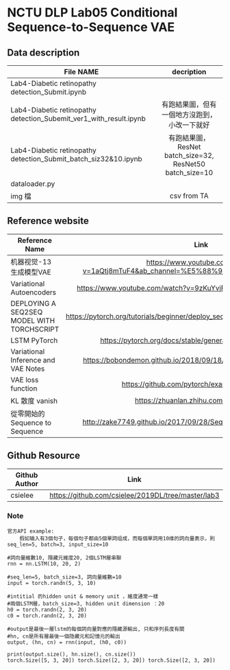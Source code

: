 # NCTU DLP Lab05 Conditional Sequence-to-Sequence VAE

## Data description

| File NAME                                              | decription                  |
| -------------------------------------------------------|:---------------------------:|
| Lab4-Diabetic retinopathy detection_Submit.ipynb |          |
| Lab4-Diabetic retinopathy detection_Subemit_ver1_with_result.ipynb | 有跑結果圖，但有一個地方沒跑到，小改一下就好         |
| Lab4-Diabetic retinopathy detection_Submit_batch_siz32&10.ipynb | 有跑結果圖，ResNet batch_size=32, ResNet50 batch_size=10         |
| dataloader.py                                          |                             |
| img 檔                                                 |csv from TA                  |


## Reference website
|  Reference Name                                  | Link             |
| -------------------------------------------------|:-------------------------------------------------------------------------------------:|
|   机器视觉-13 生成模型VAE                        | https://www.youtube.com/watch?v=1aQtj8mTuF4&ab_channel=%E5%88%98%E5%85%88%E7%94%9F    |
|   Variational Autoencoders                       | https://www.youtube.com/watch?v=9zKuYvjFFS8&ab_channel=ArxivInsights                  |
|   DEPLOYING A SEQ2SEQ MODEL WITH TORCHSCRIPT     | https://pytorch.org/tutorials/beginner/deploy_seq2seq_hybrid_frontend_tutorial.html   |
|   LSTM PyTorch                                   | https://pytorch.org/docs/stable/generated/torch.nn.LSTM.html                          |
|   Variational Inference and VAE Notes            | https://bobondemon.github.io/2018/09/18/Variational-Inference-Notes/                  |
|   VAE loss function                              | https://github.com/pytorch/examples/issues/294                                        |
|   KL 散度 vanish                                 | https://zhuanlan.zhihu.com/p/64071467                                                 |
|   從零開始的 Sequence to Sequence                | http://zake7749.github.io/2017/09/28/Sequence-to-Sequence-tutorial/                   |


##  Github Resource
|  Github Author                  | Link             |
| --------------------------------|:---------------------------------------------------------:|
|   csielee                       | https://github.com/csielee/2019DL/tree/master/lab3        |

### Note
	官方API example:
		假如输入有3個句子，每個句子都由5個單詞组成，而每個單詞用10维的詞向量表示，則seq_len=5, batch=3, input_size=10
	
	#詞向量維數10, 隱藏元維度20, 2個LSTM層串聯
	rnn = nn.LSTM(10, 20, 2)
	
	#seq_len=5, batch_size=3, 詞向量維數=10
	input = torch.randn(5, 3, 10)
	
	#intitial 的hidden unit & memory unit ，維度通常一樣
	#兩個LSTM層，batch_size=3, hidden unit dimension ：20
	h0 = torch.randn(2, 3, 20)
	c0 = torch.randn(2, 3, 20)
	
	#output是最後一層lstm的每個詞向量對應的隱藏源輸出, 只和序列長度有關
	#hn, cn是所有層最後一個隐藏元和記憶元的輸出
	output, (hn, cn) = rnn(input, (h0, c0))
	
	print(output.size(), hn.size(), cn.size())
	torch.Size([5, 3, 20]) torch.Size([2, 3, 20]) torch.Size([2, 3, 20])
